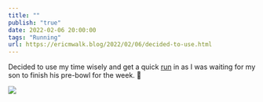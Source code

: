 ```yaml
---
title: ""
publish: "true"
date: 2022-02-06 20:00:00
tags: "Running"
url: https://ericmwalk.blog/2022/02/06/decided-to-use.html
---
```


Decided to use my time wisely and get a quick [run](http://www.strava.com/activities/6642737306) in as I was waiting for my son to finish his pre-bowl for the week. 🏃

![](https://ericmwalk.blog/uploads/2022/0ea6b67c89.jpg)
